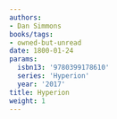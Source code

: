 ```yaml
---
authors:
- Dan Simmons
books/tags:
- owned-but-unread
date: 1800-01-24
params:
  isbn13: '9780399178610'
  series: 'Hyperion'
  year: '2017'
title: Hyperion
weight: 1
---
```



<!--more-->